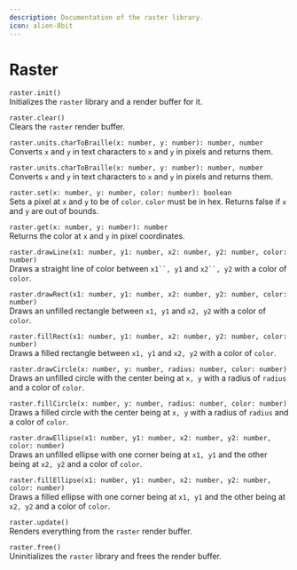 ```yaml
---
description: Documentation of the raster library.
icon: alien-8bit
---
```


# Raster

`raster.init()`\
Initializes the `raster` library and a render buffer for it.

`raster.clear()`\
Clears the `raster` render buffer.

`raster.units.charToBraille(x: number, y: number): number, number`\
Converts `x` and `y` in text characters to `x` and `y` in pixels and returns them.

`raster.units.charToBraille(x: number, y: number): number, number`\
Converts `x` and `y` in text characters to `x` and `y` in pixels and returns them.

`raster.set(x: number, y: number, color: number): boolean`\
Sets a pixel at `x` and `y` to be of `color`. `color` must be in hex. Returns false if `x` and `y` are out of bounds.

`raster.get(x: number, y: number): number`\
Returns the color at `x` and `y` in pixel coordinates.

`raster.drawLine(x1: number, y1: number, x2: number, y2: number, color: number)`\
Draws a straight line of color between `x1``, y1` and `x2``, y2` with a color of `color`.

`raster.drawRect(x1: number, y1: number, x2: number, y2: number, color: number)`\
Draws an unfilled rectangle between `x1, y1` and `x2, y2` with a color of `color`.

`raster.fillRect(x1: number, y1: number, x2: number, y2: number, color: number)`\
Draws a filled rectangle between `x1, y1` and `x2, y2` with a color of `color`.

`raster.drawCircle(x: number, y: number, radius: number, color: number)`\
Draws an unfilled circle with the center being at `x, y` with a radius of `radius` and a color of `color`.

`raster.fillCircle(x: number, y: number, radius: number, color: number)`\
Draws a filled circle with the center being at `x, y` with a radius of `radius` and a color of `color`.

`raster.drawEllipse(x1: number, y1: number, x2: number, y2: number, color: number)`\
Draws an unfilled ellipse with one corner being at `x1, y1` and the other being at `x2, y2` and a color of `color`.

`raster.fillEllipse(x1: number, y1: number, x2: number, y2: number, color: number)`\
Draws a filled ellipse with one corner being at `x1, y1` and the other being at `x2, y2` and a color of `color`.

`raster.update()`\
Renders everything from the `raster` render buffer.

`raster.free()`\
Uninitializes the `raster` library and frees the render buffer.
